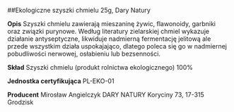 ##Ekologiczne szyszki chmielu 25g, Dary Natury

**Opis** Szyszki chmielu zawierają mieszaninę żywic, flawonoidy, garbniki oraz związki purynowe. Według literatury zielarskiej chmiel wykazuje działanie antyseptyczne, likwiduje nadmierną fermentację jelitową ale przede wszystkim działa uspokajająco, dlatego poleca się go w nadmiernej pobudliwości nerwowej, osłabieniu lub bezsenności.

**Skład** Szyszki chmielu (produkt rolnictwa ekologicznego) 100%

**Jednostka certyfikująca** PL-EKO-01

**Producent** Mirosław Angielczyk DARY NATURY
Koryciny 73, 17-315 Grodzisk
